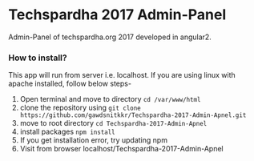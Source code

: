 # Techspardha 2017 Admin-Panel
Admin-Panel of techspardha.org 2017 developed in angular2.

### How to install?
This app will run from server i.e. localhost. If you are using linux with apache installed, follow below steps-

1. Open terminal and move to directory `cd /var/www/html`
2. clone the repository using `git clone https://github.com/gawdsnitkkr/Techspardha-2017-Admin-Apnel.git`
3. move to root directory `cd Techspardha-2017-Admin-Apnel`
4. install packages `npm install`
5. If you get installation error, try updating npm
6. Visit from browser localhost/Techspardha-2017-Admin-Apnel
